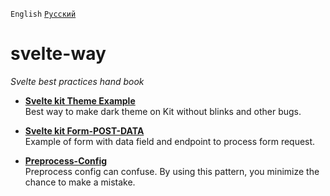 `English` [`Русский`](README-RU.md)
# svelte-way
*Svelte best practices hand book*

- [**Svelte kit Theme Example**](/recipes/dark-theme)  
Best way to make dark theme on Kit without blinks and other bugs.

- [**Svelte kit Form-POST-DATA**](/recipes/form-post)  
Example of form with data field and endpoint to process form request.

- [**Preprocess-Config**](/recipes/preprocess-config)  
Preprocess config can confuse. By using this pattern, you minimize the chance to make a mistake.